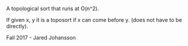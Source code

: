 A topological sort that runs at O(n^2). 

If given x, y it is a toposort if x can come before y.
(does not have to be directly).

Fall 2017 - Jared Johansson

